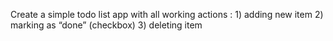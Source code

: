 Create a simple todo list app with all working actions : 1)
adding new item
 2) marking as “done” (checkbox)
 3) deleting item
